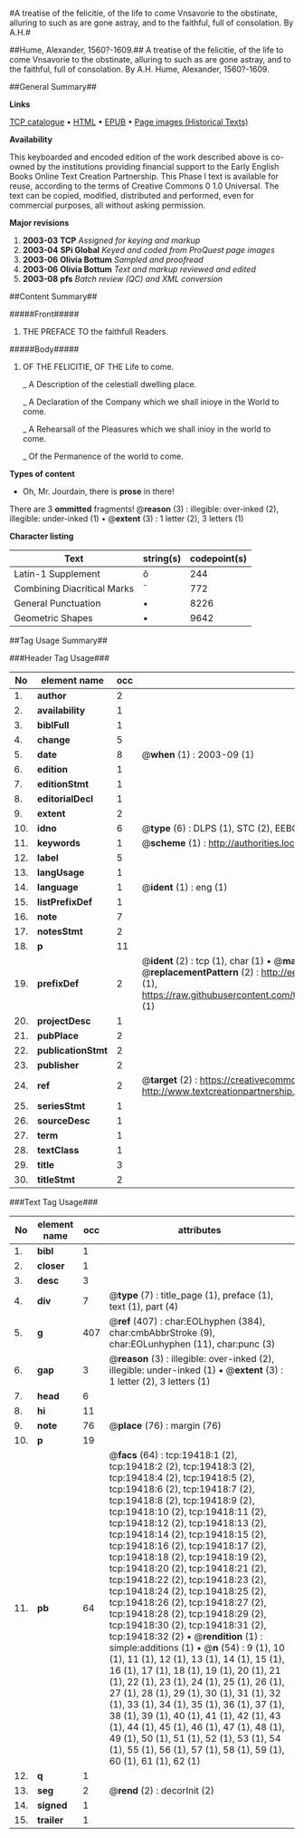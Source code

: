 #A treatise of the felicitie, of the life to come Vnsavorie to the obstinate, alluring to such as are gone astray, and to the faithful, full of consolation. By A.H.#

##Hume, Alexander, 1560?-1609.##
A treatise of the felicitie, of the life to come Vnsavorie to the obstinate, alluring to such as are gone astray, and to the faithful, full of consolation. By A.H.
Hume, Alexander, 1560?-1609.

##General Summary##

**Links**

[TCP catalogue](http://www.ota.ox.ac.uk/tcp/)  • 
[HTML](http://tei.it.ox.ac.uk/tcp/Texts-HTML/free/A03/A03828.html)  • 
[EPUB](http://tei.it.ox.ac.uk/tcp/Texts-EPUB/free/A03/A03828.epub) • 
[Page images (Historical Texts)](https://data.historicaltexts.jisc.ac.uk/view?pubId=eebo-99854012e&pageId=eebo-99854012e-19418-1)

**Availability**

This keyboarded and encoded edition of the
	       work described above is co-owned by the institutions
	       providing financial support to the Early English Books
	       Online Text Creation Partnership. This Phase I text is
	       available for reuse, according to the terms of Creative
	       Commons 0 1.0 Universal. The text can be copied,
	       modified, distributed and performed, even for
	       commercial purposes, all without asking permission.

**Major revisions**

1. __2003-03__ __TCP__ *Assigned for keying and markup*
1. __2003-04__ __SPi Global__ *Keyed and coded from ProQuest page images*
1. __2003-06__ __Olivia Bottum__ *Sampled and proofread*
1. __2003-06__ __Olivia Bottum__ *Text and markup reviewed and edited*
1. __2003-08__ __pfs__ *Batch review (QC) and XML conversion*

##Content Summary##

#####Front#####

1. THE PREFACE TO the faithfull Readers.

#####Body#####

1. OF THE FELICITIE, OF THE Life to come.

    _ A Description of the celestiall dwelling place.

    _ A Declaration of the Company which we shall inioye in the World to come.

    _ A Rehearsall of the Pleasures which we shall inioy in the world to come.

    _ Of the Permanence of the world to come.

**Types of content**

  * Oh, Mr. Jourdain, there is **prose** in there!

There are 3 **ommitted** fragments! 
 @__reason__ (3) : illegible: over-inked (2), illegible: under-inked (1)  •  @__extent__ (3) : 1 letter (2), 3 letters (1)

**Character listing**


|Text|string(s)|codepoint(s)|
|---|---|---|
|Latin-1 Supplement|ô|244|
|Combining             Diacritical Marks|̄|772|
|General Punctuation|•|8226|
|Geometric Shapes|▪|9642|

##Tag Usage Summary##

###Header Tag Usage###

|No|element name|occ|attributes|
|---|---|---|---|
|1.|__author__|2||
|2.|__availability__|1||
|3.|__biblFull__|1||
|4.|__change__|5||
|5.|__date__|8| @__when__ (1) : 2003-09 (1)|
|6.|__edition__|1||
|7.|__editionStmt__|1||
|8.|__editorialDecl__|1||
|9.|__extent__|2||
|10.|__idno__|6| @__type__ (6) : DLPS (1), STC (2), EEBO-CITATION (1), PROQUEST (1), VID (1)|
|11.|__keywords__|1| @__scheme__ (1) : http://authorities.loc.gov/ (1)|
|12.|__label__|5||
|13.|__langUsage__|1||
|14.|__language__|1| @__ident__ (1) : eng (1)|
|15.|__listPrefixDef__|1||
|16.|__note__|7||
|17.|__notesStmt__|2||
|18.|__p__|11||
|19.|__prefixDef__|2| @__ident__ (2) : tcp (1), char (1)  •  @__matchPattern__ (2) : ([0-9\-]+):([0-9IVX]+) (1), (.+) (1)  •  @__replacementPattern__ (2) : http://eebo.chadwyck.com/downloadtiff?vid=$1&page=$2 (1), https://raw.githubusercontent.com/textcreationpartnership/Texts/master/tcpchars.xml#$1 (1)|
|20.|__projectDesc__|1||
|21.|__pubPlace__|2||
|22.|__publicationStmt__|2||
|23.|__publisher__|2||
|24.|__ref__|2| @__target__ (2) : https://creativecommons.org/publicdomain/zero/1.0/ (1), http://www.textcreationpartnership.org/docs/. (1)|
|25.|__seriesStmt__|1||
|26.|__sourceDesc__|1||
|27.|__term__|1||
|28.|__textClass__|1||
|29.|__title__|3||
|30.|__titleStmt__|2||


###Text Tag Usage###

|No|element name|occ|attributes|
|---|---|---|---|
|1.|__bibl__|1||
|2.|__closer__|1||
|3.|__desc__|3||
|4.|__div__|7| @__type__ (7) : title_page (1), preface (1), text (1), part (4)|
|5.|__g__|407| @__ref__ (407) : char:EOLhyphen (384), char:cmbAbbrStroke (9), char:EOLunhyphen (11), char:punc (3)|
|6.|__gap__|3| @__reason__ (3) : illegible: over-inked (2), illegible: under-inked (1)  •  @__extent__ (3) : 1 letter (2), 3 letters (1)|
|7.|__head__|6||
|8.|__hi__|11||
|9.|__note__|76| @__place__ (76) : margin (76)|
|10.|__p__|19||
|11.|__pb__|64| @__facs__ (64) : tcp:19418:1 (2), tcp:19418:2 (2), tcp:19418:3 (2), tcp:19418:4 (2), tcp:19418:5 (2), tcp:19418:6 (2), tcp:19418:7 (2), tcp:19418:8 (2), tcp:19418:9 (2), tcp:19418:10 (2), tcp:19418:11 (2), tcp:19418:12 (2), tcp:19418:13 (2), tcp:19418:14 (2), tcp:19418:15 (2), tcp:19418:16 (2), tcp:19418:17 (2), tcp:19418:18 (2), tcp:19418:19 (2), tcp:19418:20 (2), tcp:19418:21 (2), tcp:19418:22 (2), tcp:19418:23 (2), tcp:19418:24 (2), tcp:19418:25 (2), tcp:19418:26 (2), tcp:19418:27 (2), tcp:19418:28 (2), tcp:19418:29 (2), tcp:19418:30 (2), tcp:19418:31 (2), tcp:19418:32 (2)  •  @__rendition__ (1) : simple:additions (1)  •  @__n__ (54) : 9 (1), 10 (1), 11 (1), 12 (1), 13 (1), 14 (1), 15 (1), 16 (1), 17 (1), 18 (1), 19 (1), 20 (1), 21 (1), 22 (1), 23 (1), 24 (1), 25 (1), 26 (1), 27 (1), 28 (1), 29 (1), 30 (1), 31 (1), 32 (1), 33 (1), 34 (1), 35 (1), 36 (1), 37 (1), 38 (1), 39 (1), 40 (1), 41 (1), 42 (1), 43 (1), 44 (1), 45 (1), 46 (1), 47 (1), 48 (1), 49 (1), 50 (1), 51 (1), 52 (1), 53 (1), 54 (1), 55 (1), 56 (1), 57 (1), 58 (1), 59 (1), 60 (1), 61 (1), 62 (1)|
|12.|__q__|1||
|13.|__seg__|2| @__rend__ (2) : decorInit (2)|
|14.|__signed__|1||
|15.|__trailer__|1||
